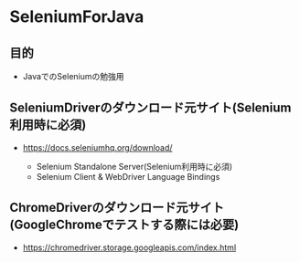 # SeleniumForJava

## 目的
*   JavaでのSeleniumの勉強用

## SeleniumDriverのダウンロード元サイト(Selenium利用時に必須)
*   https://docs.seleniumhq.org/download/

    * Selenium Standalone Server(Selenium利用時に必須)
    * Selenium Client & WebDriver Language Bindings

## ChromeDriverのダウンロード元サイト(GoogleChromeでテストする際には必要)
*   https://chromedriver.storage.googleapis.com/index.html






